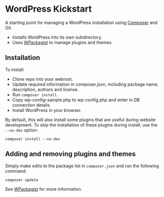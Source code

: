 # WordPress Kickstart

A starting point for managing a WordPress installation using [Composer](https://getcomposer.org/) and Git.

* Installs WordPress into its own subdirectory.
* Uses [WPackagist](http://wpackagist.org/) to manage plugins and themes.

## Installation

To install:

* Clone repo into your webroot.
* Update required information in composer.json, including package name, description, authors and license.
* Run `composer install`.
* Copy wp-config-sample.php to wp-config.php and enter in DB connection details.
* Install WordPress in your browser.

By default, this will also install some plugins that are useful during website development. To skip the installation of these plugins during install, use the `--no-dev` option:

`composer install --no-dev`

## Adding and removing plugins and themes

Simply make edits to the package list in `composer.json` and run the following command:

`composer update`

See [WPackagist](http://wpackagist.org/) for more information.
